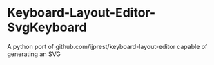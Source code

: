 # Keyboard-Layout-Editor-SvgKeyboard
A python port of github.com/ijprest/keyboard-layout-editor capable of generating an SVG
